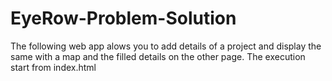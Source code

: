 # EyeRow-Problem-Solution
The following web app alows you to add details of a project and display the same with a map and the filled details on the other page.
The execution start from index.html

